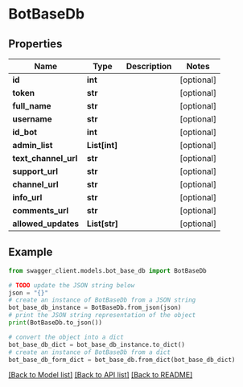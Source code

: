 # BotBaseDb


## Properties

Name | Type | Description | Notes
------------ | ------------- | ------------- | -------------
**id** | **int** |  | [optional] 
**token** | **str** |  | [optional] 
**full_name** | **str** |  | [optional] 
**username** | **str** |  | [optional] 
**id_bot** | **int** |  | [optional] 
**admin_list** | **List[int]** |  | [optional] 
**text_channel_url** | **str** |  | [optional] 
**support_url** | **str** |  | [optional] 
**channel_url** | **str** |  | [optional] 
**info_url** | **str** |  | [optional] 
**comments_url** | **str** |  | [optional] 
**allowed_updates** | **List[str]** |  | [optional] 

## Example

```python
from swagger_client.models.bot_base_db import BotBaseDb

# TODO update the JSON string below
json = "{}"
# create an instance of BotBaseDb from a JSON string
bot_base_db_instance = BotBaseDb.from_json(json)
# print the JSON string representation of the object
print(BotBaseDb.to_json())

# convert the object into a dict
bot_base_db_dict = bot_base_db_instance.to_dict()
# create an instance of BotBaseDb from a dict
bot_base_db_form_dict = bot_base_db.from_dict(bot_base_db_dict)
```
[[Back to Model list]](../README.md#documentation-for-models) [[Back to API list]](../README.md#documentation-for-api-endpoints) [[Back to README]](../README.md)


